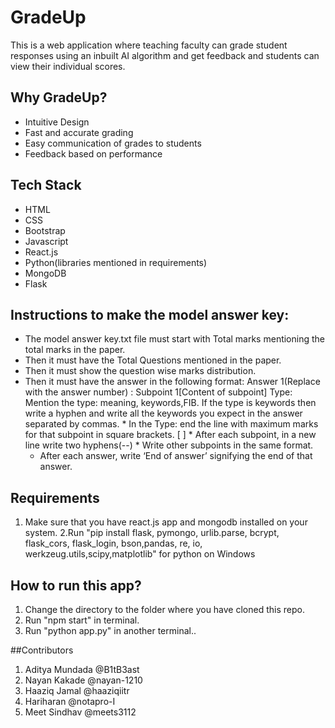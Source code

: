 # GradeUp
This is a web application where teaching faculty can grade student responses using an inbuilt AI algorithm and get feedback and students can view their individual scores.

## Why GradeUp?
   * Intuitive Design
   * Fast and accurate grading
   * Easy communication of grades to students
   * Feedback based on performance

## Tech Stack
   * HTML
   * CSS
   * Bootstrap
   * Javascript
   * React.js
   * Python(libraries mentioned in requirements)
   * MongoDB
   * Flask

## Instructions to make the model answer key:
   * The model answer key.txt file must start with Total marks mentioning the total marks in the paper.
   * Then it must have the Total Questions mentioned in the paper.
   * Then it must show the question wise marks distribution.
   * Then it must have the answer in the following format:
	Answer 1(Replace with the answer number)  : 
	Subpoint 1[Content of subpoint]
	Type: Mention the type: meaning, keywords,FIB. If the type is keywords then write a hyphen and write all the 	keywords you expect in the answer separated by commas.
	* In the Type: end the line with maximum marks for that subpoint in square brackets.  [ ]
	* After each subpoint, in a new line write two hyphens(--)
	* Write other subpoints in the same format.
        * After each answer, write ‘End of answer’ signifying the end of that answer.

## Requirements
1. Make sure that you have react.js app and mongodb installed on your system.
2.Run "pip install flask, pymongo, urlib.parse, bcrypt, flask_cors, flask_login, bson,pandas, re, io, werkzeug.utils,scipy,matplotlib" for python on Windows


## How to run this app?
1. Change the directory to the folder where you have cloned this repo.
2. Run "npm start" in terminal.
3. Run "python app.py" in another terminal..

##Contributors
1. Aditya Mundada @B1tB3ast
2. Nayan Kakade @nayan-1210
3. Haaziq Jamal @haaziqiitr
4. Hariharan @notapro-I
5. Meet Sindhav @meets3112
